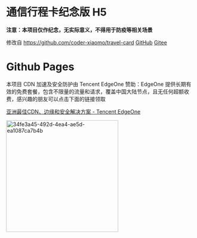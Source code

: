 # 通信行程卡纪念版 H5
**注意：本项目仅作纪念，无实际意义，不得用于防疫等相关场景**

修改自 https://github.com/coder-xiaomo/travel-card
[GitHub](https://github.com/coder-xiaomo/travel-card) [Gitee](https://gitee.com/coder-xiaomo/travel-card)

# Github Pages
本项目 CDN 加速及安全防护由 Tencent EdgeOne 赞助：EdgeOne 提供长期有效的免费套餐，包含不限量的流量和请求，覆盖中国大陆节点，且无任何超额收费，感兴趣的朋友可以点击下面的链接领取

[亚洲最佳CDN、边缘和安全解决方案 - Tencent EdgeOne](https://edgeone.ai/zh?from=github)

<img width="300" alt="34fe3a45-492d-4ea4-ae5d-ea1087ca7b4b" src="https://github.com/user-attachments/assets/bc3057e5-41e1-46dd-b62c-86d983bfae7f" />


